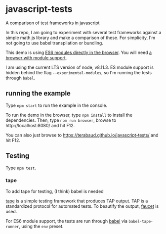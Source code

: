 # javascript-tests
A comparison of test frameworks in javascript

In this repo, I am going to experiment with several test frameworks against a simple math.js library and make a comparison of these.
For simplicity, I'm not going to use babel transpilation or bundling. 

This demo is using [ES6 modules directly in the browser](https://jakearchibald.com/2017/es-modules-in-browsers/). 
You will need [a browser with module support](https://caniuse.com/#search=modules).

I am using the current LTS version of node, v8.11.3. ES module support is hidden behind the flag `--experimental-modules`, so I'm running the tests through `babel`.

## running the example

Type `npm start` to run the example in the console.

To run the demo in the browser, type `npm install` to install the dependencies. Then, type `npm run browser`, browse to http://localhost:8080/ and hit F12.

You can also just browse to https://terabaud.github.io/javascript-tests/ and hit F12.

## Testing

Type `npm test`.

### tape

To add tape for testing, (I think) babel is needed

[tape](https://github.com/substack/tape) is a simple testing framework that produces TAP output. TAP is a standardized protocol for automated tests. To beautify the output, [faucet](https://github.com/substack/faucet) is used.

For ES6 module support, the tests are run through [babel](https://babeljs.com) via `babel-tape-runner`, using the `env` preset.



